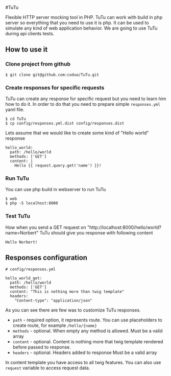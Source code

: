 #TuTu

Flexible HTTP server mocking tool in PHP. TuTu can work with build in php server so everything that you need to use it is php.
It can be used to simulate any kind of web application behavior. We are going to use TuTu during api clients tests.

## How to use it

### Clone project from github

```
$ git clone git@github.com:coduo/TuTu.git
```

### Create responses for specific requests

TuTu can create any response for specific request but you need to learn him how to do it.
In order to do that you need to prepare simple ``responses.yml`` yaml file.

```
$ cd TuTu
$ cp config/responses.yml.dist config/responses.dist
```

Lets assume that we would like to create some kind of "Hello world" response

```
hello_world:
  path: /hello/world
  methods: ['GET']
  content: |
    Hello {{ request.query.get('name') }}!
```

### Run TuTu

You can use php build in webserver to run TuTu

```
$ web
$ php -S localhost:8000
```

### Test TuTu

How when you send a GET request on "http://localhost:8000/hello/world?name=Norbert" TuTu should give you response
with following content

```Hello Norbert!```

## Responses configuration

```
# config/responses.yml

hello_world_get:
  path: /hello/world
  methods: ['GET']
  content: "This is nothing more than twig template"
  headers:
    "Content-type": "application/json"

```

As you can see there are few was to customize TuTu responses.

* ``path`` - required option, it represents route. You can use placeholders to create route, for example ``/hello/{name}``
* ``methods`` - optional. When empty any method is allowed. Must be a valid array
* ``content`` - optional. Content is nothing more that twig template rendered before passed to response.
* ``headers`` - optional. Headers added to response Must be a valid array

In content template you have access to all twig features. You can also use ``request`` variable to access request data.
